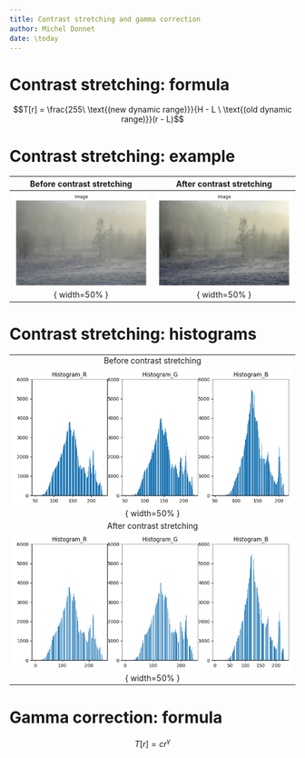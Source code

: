 ```yaml
---
title: Contrast stretching and gamma correction
author: Michel Donnet
date: \today
---
```


# Contrast stretching: formula

$$T[r] = \frac{255\ \text{(new dynamic range)}}{H - L \ \text{(old dynamic range)}}(r - L)$$

# Contrast stretching: example

| Before contrast stretching | After contrast stretching |
|:--------------------------:|:-------------------------:|
|![](./images/hist_img_1.png){ width=50% }|![](./images/hist_img_3.png){ width=50% }|

# Contrast stretching: histograms

|  |
|:-:|
|Before contrast stretching|
|![Before contrast stretching](./images/hist_img_2.png){ width=50% }|
|After contrast stretching|
|![After contrast stretching](./images/hist_img_4.png){ width=50% }|


# Gamma correction: formula

$$T[r] = cr^{\gamma}$$
